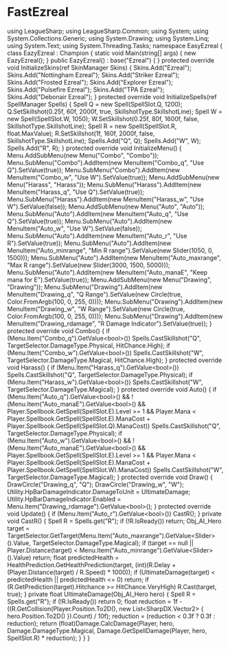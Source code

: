 # FastEzreal
using LeagueSharp; using LeagueSharp.Common; using System; using System.Collections.Generic; using System.Drawing; using System.Linq; using System.Text; using System.Threading.Tasks;  namespace EasyEzreal {     class EazyEzreal : Champion     {         static void Main(string[] args)         {             new EazyEzreal();         }          public EazyEzreal()             : base("Ezreal")         {          }          protected override void InitializeSkins(ref SkinManager Skins)         {             Skins.Add("Ezreal");             Skins.Add("Nottingham Ezreal");             Skins.Add("Striker Ezreal");             Skins.Add("Frosted Ezreal");             Skins.Add("Explorer Ezreal");             Skins.Add("Pulsefire Ezreal");             Skins.Add("TPA Ezreal");             Skins.Add("Debonair Ezreal");         }          protected override void InitializeSpells(ref SpellManager Spells)         {             Spell Q = new Spell(SpellSlot.Q, 1200);             Q.SetSkillshot(0.25f, 60f, 2000f, true, SkillshotType.SkillshotLine);              Spell W = new Spell(SpellSlot.W, 1050);             W.SetSkillshot(0.25f, 80f, 1600f, false, SkillshotType.SkillshotLine);              Spell R = new Spell(SpellSlot.R, float.MaxValue);             R.SetSkillshot(1f, 160f, 2000f, false, SkillshotType.SkillshotLine);              Spells.Add("Q", Q);             Spells.Add("W", W);             Spells.Add("R", R);         }          protected override void InitializeMenu()         {             Menu.AddSubMenu(new Menu("Combo", "Combo"));             Menu.SubMenu("Combo").AddItem(new MenuItem("Combo_q", "Use Q").SetValue(true));             Menu.SubMenu("Combo").AddItem(new MenuItem("Combo_w", "Use W").SetValue(true));              Menu.AddSubMenu(new Menu("Harass", "Harass"));             Menu.SubMenu("Harass").AddItem(new MenuItem("Harass_q", "Use Q").SetValue(true));             Menu.SubMenu("Harass").AddItem(new MenuItem("Harass_w", "Use W").SetValue(false));              Menu.AddSubMenu(new Menu("Auto", "Auto"));             Menu.SubMenu("Auto").AddItem(new MenuItem("Auto_q", "Use Q").SetValue(true));             Menu.SubMenu("Auto").AddItem(new MenuItem("Auto_w", "Use W").SetValue(false));             Menu.SubMenu("Auto").AddItem(new MenuItem("Auto_r", "Use R").SetValue(true));             Menu.SubMenu("Auto").AddItem(new MenuItem("Auto_minrange", "Min R range").SetValue(new Slider(1050, 0, 1500)));             Menu.SubMenu("Auto").AddItem(new MenuItem("Auto_maxrange", "Max R range").SetValue(new Slider(3000, 1500, 5000)));             Menu.SubMenu("Auto").AddItem(new MenuItem("Auto_manaE", "Keep mana for E").SetValue(true));              Menu.AddSubMenu(new Menu("Drawing", "Drawing"));             Menu.SubMenu("Drawing").AddItem(new MenuItem("Drawing_q", "Q Range").SetValue(new Circle(true, Color.FromArgb(100, 0, 255, 0))));             Menu.SubMenu("Drawing").AddItem(new MenuItem("Drawing_w", "W Range").SetValue(new Circle(true, Color.FromArgb(100, 0, 255, 0))));             Menu.SubMenu("Drawing").AddItem(new MenuItem("Drawing_rdamage", "R Damage Indicator").SetValue(true));         }          protected override void Combo()         {             if (Menu.Item("Combo_q").GetValue&lt;bool>()) Spells.CastSkillshot("Q", TargetSelector.DamageType.Physical, HitChance.High);             if (Menu.Item("Combo_w").GetValue&lt;bool>()) Spells.CastSkillshot("W", TargetSelector.DamageType.Magical, HitChance.High);         }         protected override void Harass()         {             if (Menu.Item("Harass_q").GetValue&lt;bool>()) Spells.CastSkillshot("Q", TargetSelector.DamageType.Physical);             if (Menu.Item("Harass_w").GetValue&lt;bool>()) Spells.CastSkillshot("W", TargetSelector.DamageType.Magical);         }         protected override void Auto()         {             if (Menu.Item("Auto_q").GetValue&lt;bool>() &amp;&amp; !(Menu.Item("Auto_manaE").GetValue&lt;bool>() &amp;&amp; Player.Spellbook.GetSpell(SpellSlot.E).Level >= 1 &amp;&amp; Player.Mana &lt; Player.Spellbook.GetSpell(SpellSlot.E).ManaCost + Player.Spellbook.GetSpell(SpellSlot.Q).ManaCost)) Spells.CastSkillshot("Q", TargetSelector.DamageType.Physical);             if (Menu.Item("Auto_w").GetValue&lt;bool>() &amp;&amp; !(Menu.Item("Auto_manaE").GetValue&lt;bool>() &amp;&amp; Player.Spellbook.GetSpell(SpellSlot.E).Level >= 1 &amp;&amp; Player.Mana &lt; Player.Spellbook.GetSpell(SpellSlot.E).ManaCost + Player.Spellbook.GetSpell(SpellSlot.W).ManaCost)) Spells.CastSkillshot("W", TargetSelector.DamageType.Magical);         }          protected override void Draw()         {             DrawCircle("Drawing_q", "Q");             DrawCircle("Drawing_w", "W");              Utility.HpBarDamageIndicator.DamageToUnit = UltimateDamage;             Utility.HpBarDamageIndicator.Enabled = Menu.Item("Drawing_rdamage").GetValue&lt;bool>();         }         protected override void Update()         {             if (Menu.Item("Auto_r").GetValue&lt;bool>()) CastR();         }          private void CastR()         {             Spell R = Spells.get("R");              if (!R.IsReady()) return;              Obj_AI_Hero target = TargetSelector.GetTarget(Menu.Item("Auto_maxrange").GetValue&lt;Slider>().Value, TargetSelector.DamageType.Magical);             if (target == null || Player.Distance(target) &lt; Menu.Item("Auto_minrange").GetValue&lt;Slider>().Value) return;              float predictedHealth = HealthPrediction.GetHealthPrediction(target, (int)(R.Delay + (Player.Distance(target) / R.Speed) * 1000));              if (UltimateDamage(target) &lt; predictedHealth || predictedHealth &lt;= 0) return;              if (R.GetPrediction(target).Hitchance >= HitChance.VeryHigh)                 R.Cast(target, true);         }          private float UltimateDamage(Obj_AI_Hero hero)         {             Spell R = Spells.get("R");              if (!R.IsReady()) return 0;              float reduction = 1f - ((R.GetCollision(Player.Position.To2D(), new List&lt;SharpDX.Vector2> { hero.Position.To2D() }).Count) / 10f);             reduction = (reduction &lt; 0.3f ? 0.3f : reduction);              return (float)Damage.CalcDamage(Player, hero, Damage.DamageType.Magical, Damage.GetSpellDamage(Player, hero, SpellSlot.R) * reduction);         }     } }

